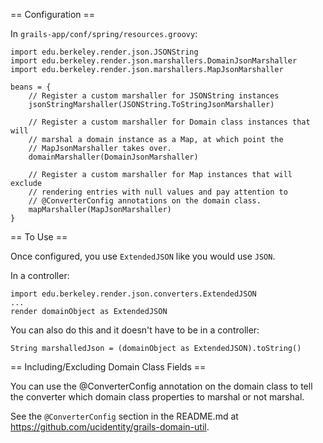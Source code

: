 == Configuration ==

In `grails-app/conf/spring/resources.groovy`:
```
import edu.berkeley.render.json.JSONString
import edu.berkeley.render.json.marshallers.DomainJsonMarshaller
import edu.berkeley.render.json.marshallers.MapJsonMarshaller

beans = {
    // Register a custom marshaller for JSONString instances
    jsonStringMarshaller(JSONString.ToStringJsonMarshaller)

    // Register a custom marshaller for Domain class instances that will
    // marshal a domain instance as a Map, at which point the
    // MapJsonMarshaller takes over.
    domainMarshaller(DomainJsonMarshaller)

    // Register a custom marshaller for Map instances that will exclude
    // rendering entries with null values and pay attention to
    // @ConverterConfig annotations on the domain class.
    mapMarshaller(MapJsonMarshaller)
}
```

== To Use ==

Once configured, you use `ExtendedJSON` like you would use `JSON`.

In a controller:
```
import edu.berkeley.render.json.converters.ExtendedJSON
...
render domainObject as ExtendedJSON
```

You can also do this and it doesn't have to be in a controller:
```
String marshalledJson = (domainObject as ExtendedJSON).toString()
```

== Including/Excluding Domain Class Fields ==

You can use the @ConverterConfig annotation on the domain class to tell the
converter which domain class properties to marshal or not marshal.

See the `@ConverterConfig` section in the README.md at
https://github.com/ucidentity/grails-domain-util.
